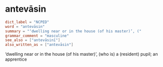 # antevāsin

``` toml
dict_label = "NCPED"
word = "antevāsin"
summary = "‘dwelling near or in the house (of his master)’, ("
grammar_comment = "masculine"
see_also = ["antevāsinī"]
also_written_as = ["antevāsin"]
```

‘dwelling near or in the house (of his master)’, (who is) a (resident) pupil; an apprentice

